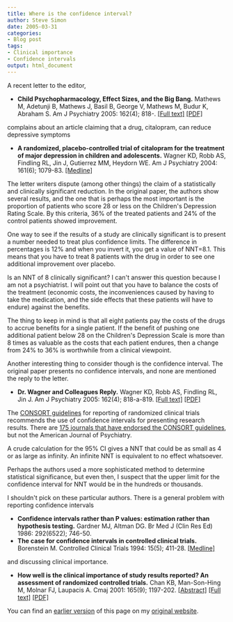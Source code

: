 ```yaml
---
title: Where is the confidence interval?
author: Steve Simon
date: 2005-03-31
categories:
- Blog post
tags:
- Clinical importance
- Confidence intervals
output: html_document
---
```

A recent letter to the editor,

-   **Child Psychopharmacology, Effect Sizes, and the Big Bang.**
    Mathews M, Adetunji B, Mathews J, Basil B, George V, Mathews M,
    Budur K, Abraham S. Am J Psychiatry 2005: 162(4); 818-. [\[Full
    text\]](http://ajp.psychiatryonline.org/cgi/content/full/162/4/818)
    [\[PDF\]](http://ajp.psychiatryonline.org/cgi/reprint/162/4/818.pdf)

complains about an article claiming that a drug, citalopram, can reduce
depressive symptoms

-   **A randomized, placebo-controlled trial of citalopram for the
    treatment of major depression in children and adolescents.** Wagner
    KD, Robb AS, Findling RL, Jin J, Gutierrez MM, Heydorn WE. Am J
    Psychiatry 2004: 161(6); 1079-83.
    [\[Medline\]](http://www.ncbi.nlm.nih.gov/entrez/query.fcgi?cmd=Retrieve&db=PubMed&list_uids=15169696&dopt=Abstract)

The letter writers dispute (among other things) the claim of a
statistically and clinically significant reduction. In the original
paper, the authors show several results, and the one that is perhaps the
most important is the proportion of patients who score 28 or less on the
Children\'s Depression Rating Scale. By this criteria, 36% of the
treated patients and 24% of the control patients showed improvement.

One way to see if the results of a study are clinically significant is
to present a number needed to treat plus confidence limits. The
difference in percentages is 12% and when you invert it, you get a value
of NNT=8.1. This means that you have to treat 8 patients with the drug
in order to see one additional improvement over placebo.

Is an NNT of 8 clinically significant? I can\'t answer this question
because I am not a psychiatrist. I will point out that you have to
balance the costs of the treatment (economic costs, the inconveniences
caused by having to take the medication, and the side effects that these
patients will have to endure) against the benefits.

The thing to keep in mind is that all eight patients pay the costs of
the drugs to accrue benefits for a single patient. If the benefit of
pushing one additional patient below 28 on the Children\'s Depression
Scale is more than 8 times as valuable as the costs that each patient
endures, then a change from 24% to 36% is worthwhile from a clinical
viewpoint.

Another interesting thing to consider though is the confidence interval.
The original paper presents no confidence intervals, and none are
mentioned the reply to the letter.

-   **Dr. Wagner and Colleagues Reply.** Wagner KD, Robb AS, Findling
    RL, Jin J. Am J Psychiatry 2005: 162(4); 818-a-819. [\[Full
    text\]](http://ajp.psychiatryonline.org/cgi/content/full/162/4/818-a)
    [\[PDF\]](http://ajp.psychiatryonline.org/cgi/reprint/162/4/818-a)

The [CONSORT guidelines](http://www.consort-statement.org) for reporting
of randomized clinical trials recommends the use of confidence intervals
for presenting research results. There are [175 journals that have
endorsed the CONSORT
guidelines](http://www.consort-statement.org/endorsements/journals/journals.html),
but not the American Journal of Psychiatry.

A crude calculation for the 95% CI gives a NNT that could be as small as
4 or as large as infinity. An infinite NNT is equivalent to no effect
whatsoever.

Perhaps the authors used a more sophisticated method to determine
statistical significance, but even then, I suspect that the upper limit
for the confidence interval for NNT would be in the hundreds or
thousands.

I shouldn\'t pick on these particular authors. There is a general
problem with reporting confidence intervals

-   **Confidence intervals rather than P values: estimation rather than
    hypothesis testing.** Gardner MJ, Altman DG. Br Med J (Clin Res Ed)
    1986: 292(6522); 746-50.
-   **The case for confidence intervals in controlled clinical trials.**
    Borenstein M. Controlled Clinical Trials 1994: 15(5); 411-28.
    [\[Medline\]](http://www.ncbi.nlm.nih.gov/entrez/query.fcgi?cmd=Retrieve&db=PubMed&list_uids=8001360&dopt=Abstract)

and discussing clinical importance.

-   **How well is the clinical importance of study results reported? An
    assessment of randomized controlled trials.** Chan KB, Man-Son-Hing
    M, Molnar FJ, Laupacis A. Cmaj 2001: 165(9); 1197-202.
    [\[Abstract\]](http://www.cmaj.ca/cgi/content/abstract/165/9/1197)
    [\[Full text\]](http://www.cmaj.ca/cgi/content/full/165/9/1197)
    [\[PDF\]](http://www.cmaj.ca/cgi/reprint/165/9/1197.pdf)

You can find an [earlier version](http://www.pmean.com/05/ConfidenceInterval.html) of this page on my [original website](http://www.pmean.com/original_site.html).
